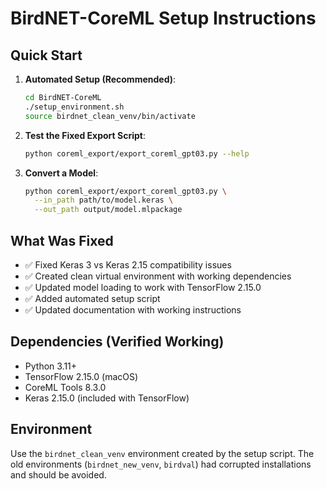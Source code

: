 # BirdNET-CoreML Setup Instructions

## Quick Start

1. **Automated Setup (Recommended)**:
   ```bash
   cd BirdNET-CoreML
   ./setup_environment.sh
   source birdnet_clean_venv/bin/activate
   ```

2. **Test the Fixed Export Script**:
   ```bash
   python coreml_export/export_coreml_gpt03.py --help
   ```

3. **Convert a Model**:
   ```bash
   python coreml_export/export_coreml_gpt03.py \
     --in_path path/to/model.keras \
     --out_path output/model.mlpackage
   ```

## What Was Fixed

- ✅ Fixed Keras 3 vs Keras 2.15 compatibility issues
- ✅ Created clean virtual environment with working dependencies
- ✅ Updated model loading to work with TensorFlow 2.15.0
- ✅ Added automated setup script
- ✅ Updated documentation with working instructions

## Dependencies (Verified Working)

- Python 3.11+
- TensorFlow 2.15.0 (macOS)
- CoreML Tools 8.3.0
- Keras 2.15.0 (included with TensorFlow)

## Environment

Use the `birdnet_clean_venv` environment created by the setup script. The old environments (`birdnet_new_venv`, `birdval`) had corrupted installations and should be avoided.
